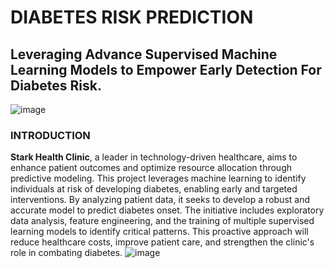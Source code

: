 # DIABETES RISK PREDICTION
## Leveraging Advance Supervised Machine Learning Models to Empower Early Detection For Diabetes Risk.
![image](https://github.com/user-attachments/assets/25cdc8e8-14e7-4fff-a635-3a65ac5a259e)

### INTRODUCTION
**Stark Health Clinic**, a leader in technology-driven healthcare, aims to enhance patient outcomes and optimize resource allocation through predictive modeling. This project leverages machine learning to identify individuals at risk of developing diabetes, enabling early and targeted interventions. By analyzing patient data, it seeks to develop a robust and accurate model to predict diabetes onset. The initiative includes exploratory data analysis, feature engineering, and the training of multiple supervised learning models to identify critical patterns. This proactive approach will reduce healthcare costs, improve patient care, and strengthen the clinic's role in combating diabetes.
![image](https://github.com/user-attachments/assets/464b2f41-8b12-42e1-bac3-720b4a98dd67)
